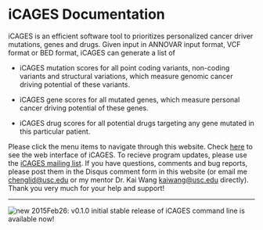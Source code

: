 # iCAGES Documentation

iCAGES is an efficient software tool to prioritizes personalized cancer driver mutations, genes and drugs. Given input in ANNOVAR input format, VCF format or BED format, iCAGES can generate a list of 

- iCAGES mutation scores for all point coding variants, non-coding variants and structural variations, which measure genomic cancer driving potential of these variants.

- iCAGES gene scores for all mutated genes, which measure personal cancer driving potential of these genes.

- iCAGES drug scores for all potential drugs targeting any gene mutated in this particular patient.

Please click the menu items to navigate through this website. Check [here](http://icages.usc.edu) to see the web interface of iCAGES. To recieve program updates, please use the [iCAGES mailing list](https://groups.google.com/forum/?hl=en#!forum/icages). If you have questions, comments and bug reports, please post them in the Disqus comment form in this website (or email me <chenglid@usc.edu> or my mentor Dr. Kai Wang <kaiwang@usc.edu> directly). Thank you very much for your help and support!

---

![new](/img/new.png) 2015Feb26: v0.1.0 initial stable release of iCAGES command line is available now! 

